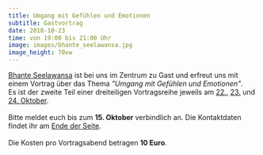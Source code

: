 ```yaml
---
title: Umgang mit Gefühlen und Emotionen
subtitle: Gastvortrag
date: 2018-10-23
time: von 19:00 bis 21:00 Uhr
image: images/bhante_seelawansa.jpg
image_height: 70vw
---
```

[Bhante Seelawansa](https://www.dhammazentrum.at/team/bhante-seelawansa/) ist bei uns im Zentrum zu Gast und erfreut uns mit einem Vortrag über das Thema *"Umgang mit Gefühlen und Emotionen"*.<br>
Es ist der zweite Teil einer dreiteiligen Vortragsreihe jeweils am [22.](#seelawansa-1), [23.](#seelawansa-2) und [24. Oktober](#seelawansa-3).<br>
<br>
Bitte meldet euch bis zum **15. Oktober** verbindlich an. Die Kontaktdaten findet ihr am [Ende der Seite](#footer).<br>
<br>
Die Kosten pro Vortragsabend betragen **10 Euro**.
